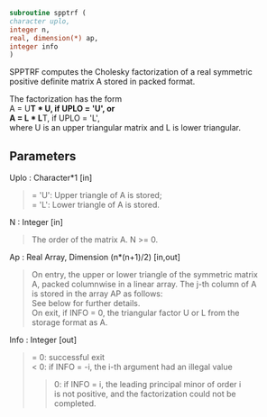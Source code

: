 ```fortran  
subroutine spptrf (  
character uplo,  
integer n,  
real, dimension(*) ap,  
integer info  
)  
```  
  
SPPTRF computes the Cholesky factorization of a real symmetric  
positive definite matrix A stored in packed format.  
  
The factorization has the form  
A = U**T * U,  if UPLO = 'U', or  
A = L  * L**T,  if UPLO = 'L',  
where U is an upper triangular matrix and L is lower triangular.  
  
## Parameters  
Uplo : Character*1 [in]  
> = 'U':  Upper triangle of A is stored;  
> = 'L':  Lower triangle of A is stored.  
  
N : Integer [in]  
> The order of the matrix A.  N >= 0.  
  
Ap : Real Array, Dimension (n*(n+1)/2) [in,out]  
> On entry, the upper or lower triangle of the symmetric matrix  
> A, packed columnwise in a linear array.  The j-th column of A  
> is stored in the array AP as follows:  
> See below for further details.  
> On exit, if INFO = 0, the triangular factor U or L from the  
> storage format as A.  
  
Info : Integer [out]  
> = 0:  successful exit  
> < 0:  if INFO = -i, the i-th argument had an illegal value  
> > 0:  if INFO = i, the leading principal minor of order i  
> is not positive, and the factorization could not be  
> completed.  
  
